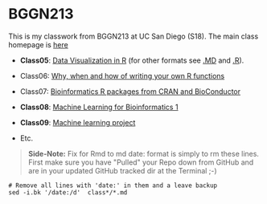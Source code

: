 # BGGN213 

This is my classwork from BGGN213 at UC San Diego (S18). 
The main class homepage is [here](https://bioboot.github.io/bggn213_S18/)

- **Class05**: [Data Visualization in R](https://bioboot.github.io/bggn213/class05/class5.html) (for other formats see  [.MD](https://github.com/bioboot/bggn213/blob/master/class05/class5.md) and [.R](https://github.com/bioboot/bggn213/blob/master/class05/class5.R)).


- Class06: [Why, when and how of writing your own R functions]() 

- Class07: [Bioinformatics R packages from CRAN and BioConductor]() 

- **Class08**: [Machine Learning for Bioinformatics 1]() 

- **Class09**: [Machine learning project](https://bioboot.github.io/bggn213/class09/class9.html)

- Etc.

> **Side-Note:** Fix for Rmd to md date: format is simply to rm these lines. First make sure you have "Pulled" your Repo down from GitHub and are in your updated GitHub tracked dir at the Terminal ;-)

```
# Remove all lines with 'date:' in them and a leave backup
sed -i.bk '/date:/d'  class*/*.md
```

